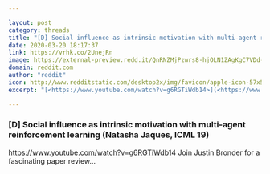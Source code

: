 ```yaml
---

layout: post
category: threads
title: "[D] Social influence as intrinsic motivation with multi-agent reinforcement learning (Natasha Jaques, ICML 19)"
date: 2020-03-20 18:17:37
link: https://vrhk.co/2UnejRn
image: https://external-preview.redd.it/QnRNZMjPzwrs8-hjOLN1ZAgKgC7VDd-GBVWeUDXgs2A.jpg?width=480&height=251.308900524&auto=webp&crop=480:251.308900524,smart&s=69fe0eccc8a8c94f02333a62d8f79585233c1b6a
domain: reddit.com
author: "reddit"
icon: http://www.redditstatic.com/desktop2x/img/favicon/apple-icon-57x57.png
excerpt: "[<https://www.youtube.com/watch?v=g6RGTiWdb14>](<https://www.youtube.com/watch?v=g6RGTiWdb14>) Join Justin Bronder for a fascinating paper review..."

---
```


### [D] Social influence as intrinsic motivation with multi-agent reinforcement learning (Natasha Jaques, ICML 19)

[<https://www.youtube.com/watch?v=g6RGTiWdb14>](<https://www.youtube.com/watch?v=g6RGTiWdb14>) Join Justin Bronder for a fascinating paper review...